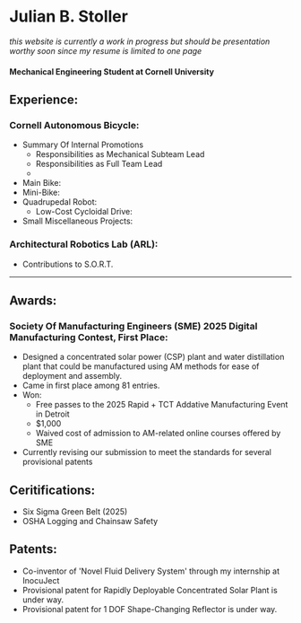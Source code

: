# Julian B. Stoller
*this website is currently a work in progress but should be presentation worthy soon*
*since my resume is limited to one page*
#### Mechanical Engineering Student at Cornell University

## Experience:

### Cornell Autonomous Bicycle:
- Summary Of Internal Promotions
  - Responsibilities as Mechanical Subteam Lead
  - Responsibilities as Full Team Lead
  - 
- Main Bike:
- Mini-Bike:
- Quadrupedal Robot:
  - Low-Cost Cycloidal Drive:
- Small Miscellaneous Projects:

### Architectural Robotics Lab (ARL):
- Contributions to S.O.R.T.

---

## Awards:
### Society Of Manufacturing Engineers (SME) 2025 Digital Manufacturing Contest, First Place:
- Designed a concentrated solar power (CSP) plant and water distillation plant that could be manufactured using AM methods for ease of deployment and assembly.
- Came in first place among 81 entries.
- Won:
  - Free passes to the 2025 Rapid + TCT Addative Manufacturing Event in Detroit
  - $1,000
  - Waived cost of admission to AM-related online courses offered by SME
- Currently revising our submission to meet the standards for several provisional patents

## Ceritifications:
- Six Sigma Green Belt (2025)
- OSHA Logging and Chainsaw Safety

## Patents:
- Co-inventor of 'Novel Fluid Delivery System' through my internship at InocuJect
- Provisional patent for Rapidly Deployable Concentrated Solar Plant is under way.
- Provisional patent for 1 DOF Shape-Changing Reflector is under way.

